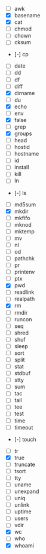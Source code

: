 * [ ] awk
* [x] basename
* [x] cat
* [ ] chmod
* [ ] chown
* [ ] cksum
* [-] cp
* [ ] date
* [ ] dd
* [ ] df
* [ ] diff
* [x] dirname
* [ ] du
* [x] echo
* [ ] env
* [x] false
* [ ] grep
* [x] groups
* [ ] head
* [ ] hostid
* [ ] hostname
* [ ] id
* [ ] install
* [ ] kill
* [ ] ln
* [-] ls
* [ ] md5sum
* [x] mkdir
* [ ] mkfifo
* [ ] mknod
* [ ] mktemp
* [ ] mv
* [ ] nl
* [ ] od
* [ ] pathchk
* [ ] pr
* [ ] printenv
* [ ] ptx
* [x] pwd
* [ ] readlink
* [ ] realpath
* [x] rm
* [ ] rmdir
* [ ] runcon
* [ ] seq
* [ ] shred
* [ ] shuf
* [ ] sleep
* [ ] sort
* [ ] split
* [ ] stat
* [ ] stdbuf
* [ ] stty
* [ ] sum
* [ ] tac
* [ ] tail
* [ ] tee
* [ ] test
* [ ] time
* [ ] timeout
* [-] touch
* [ ] tr
* [x] true
* [ ] truncate
* [ ] tsort
* [ ] tty
* [ ] uname
* [ ] unexpand
* [ ] uniq
* [ ] unlink
* [ ] uptime
* [ ] users
* [ ] vdir
* [x] wc
* [ ] who
* [x] whoami
